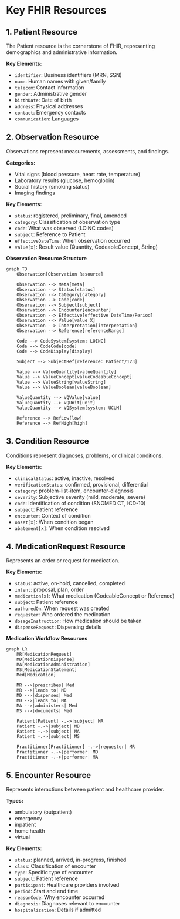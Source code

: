 # Key FHIR Resources

## 1. Patient Resource

The Patient resource is the cornerstone of FHIR, representing demographics and administrative information.

**Key Elements:**

* `identifier`: Business identifiers (MRN, SSN)
* `name`: Human names with given/family
* `telecom`: Contact information
* `gender`: Administrative gender
* `birthDate`: Date of birth
* `address`: Physical addresses
* `contact`: Emergency contacts
* `communication`: Languages

## 2. Observation Resource

Observations represent measurements, assessments, and findings.

**Categories:**

* Vital signs (blood pressure, heart rate, temperature)
* Laboratory results (glucose, hemoglobin)
* Social history (smoking status)
* Imaging findings

**Key Elements:**

* `status`: registered, preliminary, final, amended
* `category`: Classification of observation type
* `code`: What was observed (LOINC codes)
* `subject`: Reference to Patient
* `effectiveDateTime`: When observation occurred
* `value[x]`: Result value (Quantity, CodeableConcept, String)

**Observation Resource Structure**

```mermaid
graph TD
    Observation[Observation Resource]
  
    Observation --> Meta[meta]
    Observation --> Status[status]
    Observation --> Category[category]
    Observation --> Code[code]
    Observation --> Subject[subject]
    Observation --> Encounter[encounter]
    Observation --> Effective[effective DateTime/Period]
    Observation --> Value[value X]
    Observation --> Interpretation[interpretation]
    Observation --> Reference[referenceRange]
  
    Code --> CodeSystem[system: LOINC]
    Code --> CodeCode[code]
    Code --> CodeDisplay[display]
  
    Subject --> SubjectRef[reference: Patient/123]
  
    Value --> ValueQuantity[valueQuantity]
    Value --> ValueConcept[valueCodeableConcept]
    Value --> ValueString[valueString]
    Value --> ValueBoolean[valueBoolean]
  
    ValueQuantity --> VQValue[value]
    ValueQuantity --> VQUnit[unit]
    ValueQuantity --> VQSystem[system: UCUM]
  
    Reference --> RefLow[low]
    Reference --> RefHigh[high]
```

## 3. Condition Resource

Conditions represent diagnoses, problems, or clinical conditions.

**Key Elements:**

* `clinicalStatus`: active, inactive, resolved
* `verificationStatus`: confirmed, provisional, differential
* `category`: problem-list-item, encounter-diagnosis
* `severity`: Subjective severity (mild, moderate, severe)
* `code`: Identification of condition (SNOMED CT, ICD-10)
* `subject`: Patient reference
* `encounter`: Context of condition
* `onset[x]`: When condition began
* `abatement[x]`: When condition resolved

## 4. MedicationRequest Resource

Represents an order or request for medication.

**Key Elements:**

* `status`: active, on-hold, cancelled, completed
* `intent`: proposal, plan, order
* `medication[x]`: What medication (CodeableConcept or Reference)
* `subject`: Patient reference
* `authoredOn`: When request was created
* `requester`: Who ordered the medication
* `dosageInstruction`: How medication should be taken
* `dispenseRequest`: Dispensing details

**Medication Workflow Resources**

```mermaid
graph LR
    MR[MedicationRequest]
    MD[MedicationDispense]
    MA[MedicationAdministration]
    MS[MedicationStatement]
    Med[Medication]
  
    MR -->|prescribes| Med
    MR -->|leads to| MD
    MD -->|dispenses| Med
    MD -->|leads to| MA
    MA -->|administers| Med
    MS -->|documents| Med
  
    Patient[Patient] -.->|subject| MR
    Patient -.->|subject| MD
    Patient -.->|subject| MA
    Patient -.->|subject| MS
  
    Practitioner[Practitioner] -.->|requester| MR
    Practitioner -.->|performer| MD
    Practitioner -.->|performer| MA
```

## 5. Encounter Resource

Represents interactions between patient and healthcare provider.

**Types:**

* ambulatory (outpatient)
* emergency
* inpatient
* home health
* virtual

**Key Elements:**

* `status`: planned, arrived, in-progress, finished
* `class`: Classification of encounter
* `type`: Specific type of encounter
* `subject`: Patient reference
* `participant`: Healthcare providers involved
* `period`: Start and end time
* `reasonCode`: Why encounter occurred
* `diagnosis`: Diagnoses relevant to encounter
* `hospitalization`: Details if admitted